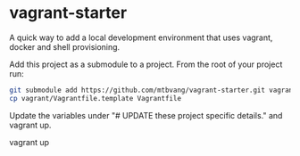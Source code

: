 # vagrant-starter
A quick way to add a local development environment that uses vagrant, docker and shell provisioning.

Add this project as a submodule to a project. From the root of your project run:

```sh
git submodule add https://github.com/mtbvang/vagrant-starter.git vagrant
cp vagrant/Vagrantfile.template Vagrantfile
```
Update the variables under "# UPDATE these project specific details." and vagrant up.

  vagrant up

